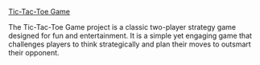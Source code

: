 [Tic-Tac-Toe Game](https://tic-tac-ke7u9m85m-deepali-1508.vercel.app/)

The Tic-Tac-Toe Game project is a classic two-player strategy game designed for fun and entertainment. 
It is a simple yet engaging game that challenges players to think strategically and plan their moves to outsmart their opponent. 

